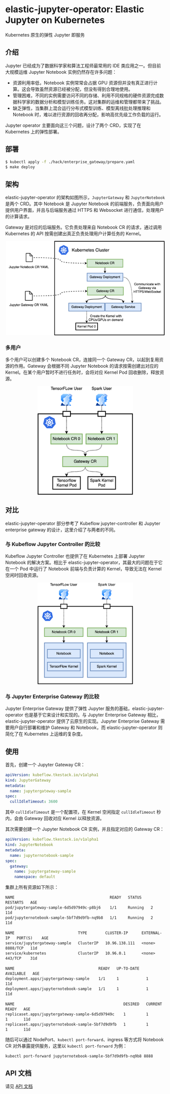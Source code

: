 # elastic-jupyter-operator: Elastic Jupyter on Kubernetes

Kubernetes 原生的弹性 Jupyter 即服务

## 介绍

Jupyter 已经成为了数据科学家和算法工程师最常用的 IDE 类应用之一。但目前大规模运维 Jupyter Notebook 实例仍然存在许多问题：

- 资源利用率低，Notebook 实例常常会占据 GPU 资源但并没有真正进行计算。这会导致虽然资源已经被分配，但没有得到合理地使用。
- 管理困难，不同的实例需要访问不同的存储、利用不同规格的硬件资源完成数据科学家的数据分析和模型训练任务。这对集群的运维和管理都带来了挑战。
- 缺乏弹性，当集群上混合运行分布式模型训练、模型离线批处理推理和 Notebook 时，难以进行资源的回收再分配，影响高优先级工作负载的运行。

Jupyter operator 主要面向这三个问题，设计了两个 CRD，实现了在 Kubernetes 上的弹性部署。

## 部署

```bash
$ kubectl apply -f ./hack/enterprise_gateway/prepare.yaml
$ make deploy
```

## 架构

elastic-jupyter-operator 的架构如图所示，`JupyterGateway` 和 `JupyterNotebook` 是两个 CRD。其中 Notebook 是 Jupyter Notebook 的前端服务，负责面向用户提供用户界面，并且与后端服务通过 HTTPS 和 Websocket 进行通信，处理用户的计算请求。

Gateway 是对应的后端服务。它负责处理来自 Notebook CR 的请求，通过调用 Kubernetes 的 API 按需创建出真正负责处理用户计算任务的 Kernel。

<p align="center"><img src="docs/images/arch.png" width="500"></p>

### 多用户

多个用户可以创建多个 Notebook CR，连接同一个 Gateway CR，以起到复用资源的作用。Gateway 会根据不同 Jupyter Notebook 的请求按需创建出对应的 Kernel。在某个用户暂时不进行任务时，会将对应 Kernel Pod 回收删除，释放资源。

<p align="center"><img src="docs/images/multiuser.png" width="300"></p>

## 对比

elastic-jupyter-operator 部分参考了 Kubeflow jupyter-controller 和 Jupyter enterprise gateway 的设计，这里介绍了与两者的不同。

### 与 Kubeflow Jupyter Controller 的比较

Kubeflow Jupyter Controller 也提供了在 Kubernetes 上部署 Jupyter Notebook 的解决方案。相比于 elastic-jupyter-operator，其最大的问题在于它在一个 Pod 中运行了 Notebook 前端与负责计算的 Kernel，导致无法在 Kernel 空闲时回收资源。

<p align="center"><img src="docs/images/kubeflow.png" width="300"></p>

### 与 Jupyter Enterprise Gateway 的比较

Jupyter Enterprise Gateway 提供了弹性 Jupyter 服务的基础，elastic-jupyter-operator 也是基于它来设计和实现的。与 Jupyter Enterprise Gateway 相比，elastic-jupyter-operator 提供了云原生的实现。Jupyter Enterprise Gateway 需要用户自行部署和维护 Gateway 和 Notebook，而 elastic-jupyter-operator 则简化了在 Kubernetes 上运维的复杂度。

## 使用

首先，创建一个 Jupyter Gateway CR：

```yaml
apiVersion: kubeflow.tkestack.io/v1alpha1
kind: JupyterGateway
metadata:
  name: jupytergateway-sample
spec:
  cullIdleTimeout: 3600
```

其中 `cullIdleTimeout` 是一个配置项，在 Kernel 空闲指定 `cullIdleTimeout` 秒内，会由 Gateway 回收对应 Kernel 以释放资源。

其次需要创建一个 Jupyter Notebook CR 实例，并且指定对应的 Gateway CR：

```yaml
apiVersion: kubeflow.tkestack.io/v1alpha1
kind: JupyterNotebook
metadata:
  name: jupyternotebook-sample
spec:
  gateway:
    name: jupytergateway-sample
    namespace: default
```

集群上所有资源如下所示：

```
NAME                                          READY   STATUS    RESTARTS   AGE
pod/jupytergateway-sample-6d5d97949c-p8bj6    1/1     Running   2          11d
pod/jupyternotebook-sample-5bf7d9d9fb-nq9b8   1/1     Running   2          11d

NAME                            TYPE        CLUSTER-IP      EXTERNAL-IP   PORT(S)    AGE
service/jupytergateway-sample   ClusterIP   10.96.138.111   <none>        8888/TCP   11d
service/kubernetes              ClusterIP   10.96.0.1       <none>        443/TCP    31d

NAME                                     READY   UP-TO-DATE   AVAILABLE   AGE
deployment.apps/jupytergateway-sample    1/1     1            1           11d
deployment.apps/jupyternotebook-sample   1/1     1            1           11d

NAME                                                DESIRED   CURRENT   READY   AGE
replicaset.apps/jupytergateway-sample-6d5d97949c    1         1         1       11d
replicaset.apps/jupyternotebook-sample-5bf7d9d9fb   1         1         1       11d
```

随后可以通过 NodePort、`kubectl port-forward`、ingress 等方式将 Notebook CR 对外暴露提供服务，这里以 `kubectl port-forward` 为例：

```
kubectl port-forward jupyternotebook-sample-5bf7d9d9fb-nq9b8 8888
```

## API 文档

请见 [API 文档](docs/api/generated.asciidoc)
